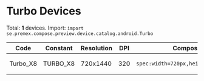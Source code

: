 # Turbo Devices

Total: **1** devices. Import: `import se.premex.compose.preview.device.catalog.android.Turbo`

| Code | Constant | Resolution | DPI | Compose Spec | Preview Usage |
|------|----------|------------|-----|-------------|---------------|
| Turbo_X8 | TURBO_X8 | 720x1440 | 320 | `spec:width=720px,height=1440px,dpi=320` | `@Preview(device = Turbo.TURBO_X8)` |

<!-- Generated automatically. Do not edit manually. -->
